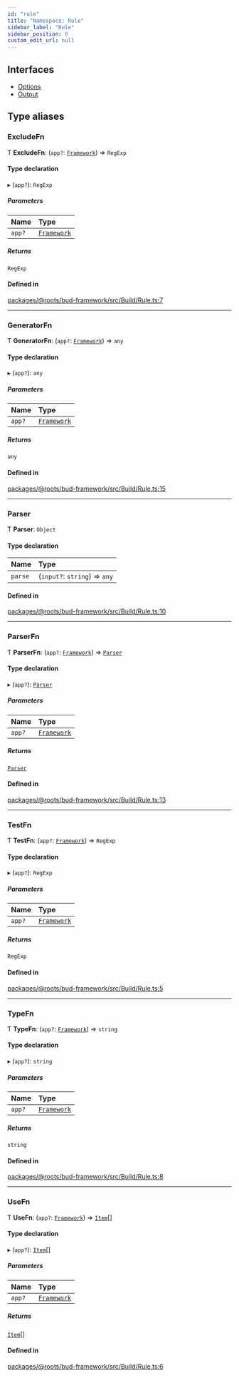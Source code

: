 ```yaml
---
id: "rule"
title: "Namespace: Rule"
sidebar_label: "Rule"
sidebar_position: 0
custom_edit_url: null
---
```


## Interfaces

- [Options](../interfaces/rule.options.md)
- [Output](../interfaces/rule.output.md)

## Type aliases

### ExcludeFn

Ƭ **ExcludeFn**: (`app?`: [`Framework`](../classes/framework.md)) => `RegExp`

#### Type declaration

▸ (`app?`): `RegExp`

##### Parameters

| Name | Type |
| :------ | :------ |
| `app?` | [`Framework`](../classes/framework.md) |

##### Returns

`RegExp`

#### Defined in

[packages/@roots/bud-framework/src/Build/Rule.ts:7](https://github.com/roots/bud/blob/2a86a6e8/packages/@roots/bud-framework/src/Build/Rule.ts#L7)

___

### GeneratorFn

Ƭ **GeneratorFn**: (`app?`: [`Framework`](../classes/framework.md)) => `any`

#### Type declaration

▸ (`app?`): `any`

##### Parameters

| Name | Type |
| :------ | :------ |
| `app?` | [`Framework`](../classes/framework.md) |

##### Returns

`any`

#### Defined in

[packages/@roots/bud-framework/src/Build/Rule.ts:15](https://github.com/roots/bud/blob/2a86a6e8/packages/@roots/bud-framework/src/Build/Rule.ts#L15)

___

### Parser

Ƭ **Parser**: `Object`

#### Type declaration

| Name | Type |
| :------ | :------ |
| `parse` | (`input?`: `string`) => `any` |

#### Defined in

[packages/@roots/bud-framework/src/Build/Rule.ts:10](https://github.com/roots/bud/blob/2a86a6e8/packages/@roots/bud-framework/src/Build/Rule.ts#L10)

___

### ParserFn

Ƭ **ParserFn**: (`app?`: [`Framework`](../classes/framework.md)) => [`Parser`](rule.md#parser)

#### Type declaration

▸ (`app?`): [`Parser`](rule.md#parser)

##### Parameters

| Name | Type |
| :------ | :------ |
| `app?` | [`Framework`](../classes/framework.md) |

##### Returns

[`Parser`](rule.md#parser)

#### Defined in

[packages/@roots/bud-framework/src/Build/Rule.ts:13](https://github.com/roots/bud/blob/2a86a6e8/packages/@roots/bud-framework/src/Build/Rule.ts#L13)

___

### TestFn

Ƭ **TestFn**: (`app?`: [`Framework`](../classes/framework.md)) => `RegExp`

#### Type declaration

▸ (`app?`): `RegExp`

##### Parameters

| Name | Type |
| :------ | :------ |
| `app?` | [`Framework`](../classes/framework.md) |

##### Returns

`RegExp`

#### Defined in

[packages/@roots/bud-framework/src/Build/Rule.ts:5](https://github.com/roots/bud/blob/2a86a6e8/packages/@roots/bud-framework/src/Build/Rule.ts#L5)

___

### TypeFn

Ƭ **TypeFn**: (`app?`: [`Framework`](../classes/framework.md)) => `string`

#### Type declaration

▸ (`app?`): `string`

##### Parameters

| Name | Type |
| :------ | :------ |
| `app?` | [`Framework`](../classes/framework.md) |

##### Returns

`string`

#### Defined in

[packages/@roots/bud-framework/src/Build/Rule.ts:8](https://github.com/roots/bud/blob/2a86a6e8/packages/@roots/bud-framework/src/Build/Rule.ts#L8)

___

### UseFn

Ƭ **UseFn**: (`app?`: [`Framework`](../classes/framework.md)) => [`Item`](../interfaces/item.md)[]

#### Type declaration

▸ (`app?`): [`Item`](../interfaces/item.md)[]

##### Parameters

| Name | Type |
| :------ | :------ |
| `app?` | [`Framework`](../classes/framework.md) |

##### Returns

[`Item`](../interfaces/item.md)[]

#### Defined in

[packages/@roots/bud-framework/src/Build/Rule.ts:6](https://github.com/roots/bud/blob/2a86a6e8/packages/@roots/bud-framework/src/Build/Rule.ts#L6)
